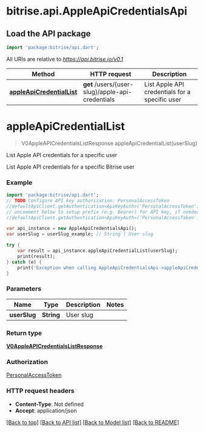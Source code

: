 # bitrise.api.AppleApiCredentialsApi

## Load the API package
```dart
import 'package:bitrise/api.dart';
```

All URIs are relative to *https://api.bitrise.io/v0.1*

Method | HTTP request | Description
------------- | ------------- | -------------
[**appleApiCredentialList**](AppleApiCredentialsApi.md#appleapicredentiallist) | **get** /users/{user-slug}/apple-api-credentials | List Apple API credentials for a specific user


# **appleApiCredentialList**
> V0AppleAPICredentialsListResponse appleApiCredentialList(userSlug)

List Apple API credentials for a specific user

List Apple API credentials for a specific Bitrise user

### Example 
```dart
import 'package:bitrise/api.dart';
// TODO Configure API key authorization: PersonalAccessToken
//defaultApiClient.getAuthentication<ApiKeyAuth>('PersonalAccessToken').apiKey = 'YOUR_API_KEY';
// uncomment below to setup prefix (e.g. Bearer) for API key, if needed
//defaultApiClient.getAuthentication<ApiKeyAuth>('PersonalAccessToken').apiKeyPrefix = 'Bearer';

var api_instance = new AppleApiCredentialsApi();
var userSlug = userSlug_example; // String | User slug

try { 
    var result = api_instance.appleApiCredentialList(userSlug);
    print(result);
} catch (e) {
    print('Exception when calling AppleApiCredentialsApi->appleApiCredentialList: $e\n');
}
```

### Parameters

Name | Type | Description  | Notes
------------- | ------------- | ------------- | -------------
 **userSlug** | **String**| User slug | 

### Return type

[**V0AppleAPICredentialsListResponse**](V0AppleAPICredentialsListResponse.md)

### Authorization

[PersonalAccessToken](../README.md#PersonalAccessToken)

### HTTP request headers

 - **Content-Type**: Not defined
 - **Accept**: application/json

[[Back to top]](#) [[Back to API list]](../README.md#documentation-for-api-endpoints) [[Back to Model list]](../README.md#documentation-for-models) [[Back to README]](../README.md)

